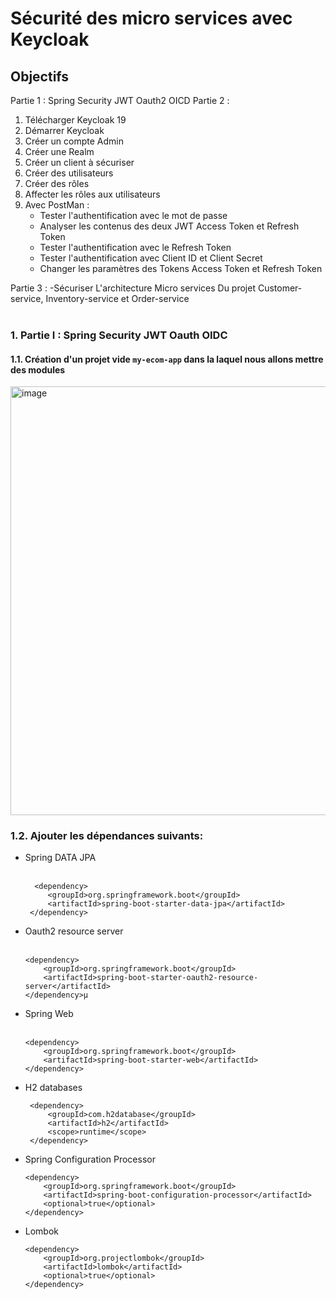  # Sécurité des micro services avec Keycloak
 ## Objectifs 
 Partie 1 :  Spring Security JWT Oauth2 OICD
 Partie 2 : 
1. Télécharger Keycloak 19
2. Démarrer Keycloak
3. Créer un compte Admin
4. Créer une Realm
5. Créer un client à sécuriser
6. Créer des utilisateurs
7. Créer des rôles
8. Affecter les rôles aux utilisateurs
9. Avec PostMan :
    - Tester l'authentification avec le mot de passe
    - Analyser les contenus des deux JWT Access Token et Refresh Token
    - Tester l'authentification avec le Refresh Token
    - Tester l'authentification avec Client ID et Client Secret
    - Changer les paramètres des Tokens Access Token et Refresh Token

Partie  3 :
   -Sécuriser L'architecture Micro services Du projet Customer-service, Inventory-service et Order-service<BR><BR>
 ### 1. Partie I : Spring Security JWT Oauth OIDC
 #### 1.1. Création d'un projet vide <code>my-ecom-app</code> dans la laquel nous allons mettre des modules 
<img width="686" alt="image" src="https://user-images.githubusercontent.com/85376207/205942934-0a6f0987-6b82-4382-af50-7441b86e8606.png">
 
### 1.2. Ajouter les dépendances suivants: 
 
 * Spring DATA JPA  <BR> <BR>
 
         <dependency>
            <groupId>org.springframework.boot</groupId>
            <artifactId>spring-boot-starter-data-jpa</artifactId>
        </dependency>
 
  * Oauth2 resource server <BR> <BR>

        <dependency>
            <groupId>org.springframework.boot</groupId>
            <artifactId>spring-boot-starter-oauth2-resource-server</artifactId>
        </dependency>µ
 
  * Spring Web <BR> <BR>

        <dependency>
            <groupId>org.springframework.boot</groupId>
            <artifactId>spring-boot-starter-web</artifactId>
        </dependency>

 * H2 databases
 
        <dependency>
            <groupId>com.h2database</groupId>
            <artifactId>h2</artifactId>
            <scope>runtime</scope>
        </dependency>
 
  * Spring Configuration Processor
 
        <dependency>
            <groupId>org.springframework.boot</groupId>
            <artifactId>spring-boot-configuration-processor</artifactId>
            <optional>true</optional>
        </dependency>
 
  * Lombok

        <dependency>
            <groupId>org.projectlombok</groupId>
            <artifactId>lombok</artifactId>
            <optional>true</optional>
        </dependency>
